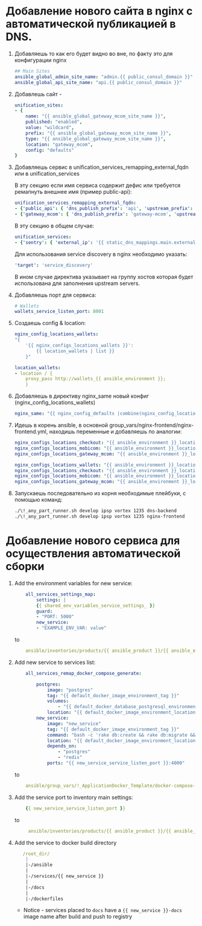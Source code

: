 # Добавление нового сайта в nginx с автоматической публикацией в DNS.

1. Добавляешь то как его будет видно во вне, по факту это для конфигурации nginx

    ```yaml
    ## Main Sites
    ansible_global_admin_site_name: "admin.{{ public_consul_domain }}"
    ansible_global_api_site_name: "api.{{ public_consul_domain }}"
    ```

2. Добавлешь сайт -

    ```yaml
    unification_sites:
    - {
        name: "{{ ansible_global_gateway_mcom_site_name }}",
        published: "enabled",
        value: "wildcard",
        prefix: "{{ ansible_global_gateway_mcom_site_name }}",
        type: "{{ ansible_global_gateway_mcom_site_name }}",
        location: "gateway_mcom",
        config: "defaults"
    }
    ```

3. Добавляешь сервис в unification_services_remapping_external_fqdn или в unification_services

    В эту секцию если имя сервиса содержит дефис или требуется ремапнуть внешнее имя (пример public-api):

    ```yaml
    unification_services_remapping_external_fqdn:
    - {'public_api': { 'dns_publish_prefix': 'api', 'upstream_prefix': 'public-api', 'external_ip': '{{ static_dns_mappings.main.external_ip }}', 'target': 'service_discovery', 'listen_port': '{{ public_api_service_listen_port }}', 'check_type': 'tcp', 'script_check': '{{ inventory_hostname }}:{{ public_api_service_listen_port }}' }}
    - {'gateway_mcom': { 'dns_publish_prefix': 'gateway-mcom', 'upstream_prefix': 'gateway-mcom', 'external_ip': '{{ static_dns_mappings.main.external_ip }}', 'target': 'service_discovery', 'listen_port': '{{ public_api_service_listen_port }}', 'check_type': 'tcp', 'script_check': '{{ inventory_hostname }}:{{ public_api_service_listen_port }}' }}
    ```

    В эту секцию в общем случае:

    ```yaml
    unification_services:
    - {'sentry': { 'external_ip': '{{ static_dns_mappings.main.external_ip }}', 'target': 'sentry-web-swarm-masters', 'listen_port': "{{ sentry_service_listen_port }}", 'check_type': "tcp", 'script_check': "{{ inventory_hostname }}:{{ sentry_service_listen_port }}" }}

    ```

    Для использования service discovery в nginx необходимо указать:

    ```yaml
    'target': 'service_discovery'

    ```
    В ином случае директива указывает на группу хостов которая будет использована для заполнения upstream servers.

4. Добавляешь порт для сервиса:

    ```yaml
    # Wallets
    wallets_service_listen_port: 8001
    ```

5. Создаешь config & location:

    ```yaml
    nginx_config_locations_wallets:
    "{
        '{{ nginx_configs_locations_wallets }}':
            {{ location_wallets | list }}
        }"

    location_wallets:
    - location / {
        proxy_pass http://wallets_{{ ansible_environment }};
        }

    ```

6. Добавляешь в директиву nginx_same новый конфиг (nginx_config_locations_wallets)

    ```yaml
    nginx_same: "{{ nginx_config_defaults |combine(nginx_config_locations_gateway_mcom,nginx_config_locations_checkout,nginx_config_locations_mobicom,nginx_config_locations_public_api,nginx_config_locations_admin,nginx_config_locations_consul,nginx_config_locations_wallets,nginx_config_locations_sentry) }}"
    ```

7. Идешь в корень ansible, в основной group_vars/nginx-frontend/nginx-frontend.yml, находишь переменные и добавляешь по аналогии:

    ```yaml
    nginx_configs_locations_checkout: "{{ ansible_environment }}_locations_checkout"
    nginx_configs_locations_mobicom: "{{ ansible_environment }}_locations_mobicom"
    nginx_configs_locations_gateway_mcom: "{{ ansible_environment }}_locations_gateway_mcom"
    ```

    ```yaml
    nginx_configs_locations_wallets: "{{ ansible_environment }}_locations_wallets"
    nginx_configs_locations_checkout: "{{ ansible_environment }}_locations_checkout"
    nginx_configs_locations_mobicom: "{{ ansible_environment }}_locations_mobicom"
    nginx_configs_locations_gateway_mcom: "{{ ansible_environment }}_locations_gateway_mcom"
    ```

8. Запускаешь последовательно из корня необходимые плейбуки, с помощью команд:

    ```bash
    ./\!_any_part_runner.sh develop ipsp vortex 1235 dns-backend
    ./\!_any_part_runner.sh develop ipsp vortex 1235 nginx-frontend
    ```
# Добавление нового сервиса для осуществления автоматической сборки

1. Add the environment variables for new service:

    ```yaml
        all_services_settings_map:
            settings: |
            {{ shared_env_variables_service_settings_ }}
            guard:
            - "PORT: 5000"
            new_service:
            - "EXAMPLE_ENV_VAR: value"
    ```

    to
    
    ```yaml
        ansible/inventories/products/{{ ansible_product }}/{{ ansible_environment }}/group_vars/!_Applications_Core/rails/rails_settings_map.yml
    ```

2. Add new service to services list:


    ```yaml
        all_services_remap_docker_compose_generate:

            postgres:
                image: "postgres"
                tag: "{{ default_docker_image_environment_tag }}"
                volumes:
                    - "{{ default_docker_database_postgresql_environment_location }}"
                location: "{{ default_docker_image_environment_location }}"
            new_service:
                image: "new_service"
                tag: "{{ default_docker_image_environment_tag }}"
                command: "bash -c 'rake db:create && rake db:migrate && rake db:seed'"
                location: "{{ default_docker_image_environment_location }}"
                depends_on:
                    - "postgres"
                    - "redis"
                ports: "{{ new_service_service_listen_port }}:4000"

    ```

    to

    ```yaml
        ansible/group_vars/!_ApplicationDocker_Template/docker-compose-template.yml
    ```

3. Add the service port to inventory main settings:

    ```yaml
        {{ new_service_service_listen_port }}
    ```

    to

    ```yaml
         ansible/inventories/products/{{ ansible_product }}/{{ ansible_environment }}/group_vars/all.yml
    ```

4. Add the service to docker build directory

    ```yaml
       /root_dir/
        |
        |-/ansible
        |
        |-/services/{{ new_service }}
        |
        |-/docs
        |
        |-/dockerfiles
    ```
    
    * Notice - services placed to ```docs``` have a ```{{ new_service }}-docs``` image name after build and push to registry


